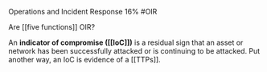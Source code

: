 Operations and Incident Response 16%  #OIR


Are [[five functions]] OIR?

An **indicator of compromise ([[IoC]])** is a residual sign that an asset or network has been successfully attacked or is continuing to be attacked. Put another way, an IoC is evidence of a [[TTPs]].